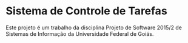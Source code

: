 # Sistema de Controle de Tarefas

Este projeto é um trabalho da disciplina Projeto de Software 2015/2 de Sistemas de Informação da Universidade Federal de Goiás.

